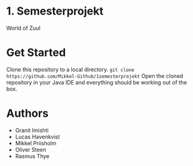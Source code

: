 # 1. Semesterprojekt
World of Zuul

# Get Started
Clone this repository to a local directory.
`git clone https://github.com/Mikkel-Github/1semesterprojekt`
Open the cloned repository in your Java IDE and everything should be working out of the box.

# Authors
* Granit Imishti
* Lucas Havenkvist
* Mikkel Priisholm
* Oliver Steen
* Rasmus Thye

